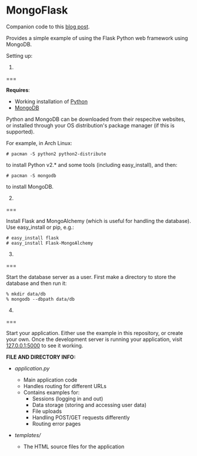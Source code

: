MongoFlask
=================

Companion code to this 
[blog post](http://www.willwebberley.net/downloads/scriptslide).

Provides a simple example of using the Flask Python web framework using MongoDB.

Setting up:

1.
===

**Requires**:
* Working installation of [Python](http://www.python.org/)
* [MongoDB](http://www.mongodb.org/)

Python and MongoDB can be downloaded from their respecitve websites, or installed through your OS distribution's package manager (if this is supported).

For example, in Arch Linux:
```
# pacman -S python2 python2-distribute
```
to install Python v2.* and some tools (including easy_install), and then:
```
# pacman -S mongodb 
```
to install MongoDB.


2.
===

Install Flask and MongoAlchemy (which is useful for handling the database). Use easy_install or pip, e.g.:
```
# easy_install flask
# easy_install Flask-MongoAlchemy
```

3.
===

Start the database server as a user. First make a directory to store the database and then run it:
```
% mkdir data/db
% mongodb --dbpath data/db
```


4.
=== 

Start your application. Either use the example in this repository, or create your own.
Once the development server is running your application, visit [127.0.0.1:5000](http:/127.0.0.1:5000) to see it working.


**FILE AND DIRECTORY INFO:**

* *application.py*
    * Main application code
    * Handles routing for different URLs
    * Contains examples for:
        * Sessions (logging in and out)
        * Data storage (storing and accessing user data)
        * File uploads
        * Handling POST/GET requests differently
        * Routing error pages
    
* *templates/*
    * The HTML source files for the application
